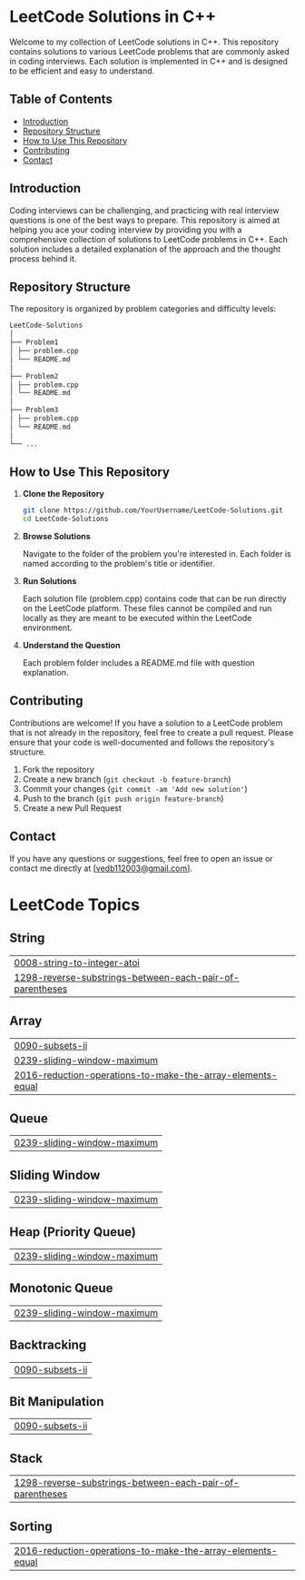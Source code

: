 # LeetCode Solutions in C++

Welcome to my collection of LeetCode solutions in C++. This repository contains solutions to various LeetCode problems that are commonly asked in coding interviews. Each solution is implemented in C++ and is designed to be efficient and easy to understand.

## Table of Contents

- [Introduction](#introduction)
- [Repository Structure](#repository-structure)
- [How to Use This Repository](#how-to-use-this-repository)
- [Contributing](#contributing)
- [Contact](#contact)

## Introduction

Coding interviews can be challenging, and practicing with real interview questions is one of the best ways to prepare. This repository is aimed at helping you ace your coding interview by providing you with a comprehensive collection of solutions to LeetCode problems in C++. Each solution includes a detailed explanation of the approach and the thought process behind it.

## Repository Structure

The repository is organized by problem categories and difficulty levels:
```bash
LeetCode-Solutions
│
├── Problem1
│ ├── problem.cpp
│ └── README.md
│
├── Problem2
│ ├── problem.cpp
│ └── README.md
│
├── Problem3
│ ├── problem.cpp
│ └── README.md
│
└── ...
```

## How to Use This Repository

1. **Clone the Repository**

   ```bash
   git clone https://github.com/YourUsername/LeetCode-Solutions.git
   cd LeetCode-Solutions
2. **Browse Solutions**

   Navigate to the folder of the problem you're interested in. Each folder is named according to the problem's title or identifier.
3. **Run Solutions**

   Each solution file (problem.cpp) contains code that can be run directly on the LeetCode platform. These files cannot be compiled and run locally as they are meant to be executed within the LeetCode environment.

4. **Understand the Question**

   Each problem folder includes a README.md file with question explanation.

## Contributing

Contributions are welcome! If you have a solution to a LeetCode problem that is not already in the repository, feel free to create a pull request. Please ensure that your code is well-documented and follows the repository's structure.

1. Fork the repository
2. Create a new branch (`git checkout -b feature-branch`)
3. Commit your changes (`git commit -am 'Add new solution'`)
4. Push to the branch (`git push origin feature-branch`)
5. Create a new Pull Request

## Contact

If you have any questions or suggestions, feel free to open an issue or contact me directly at [vedb112003@gmail.com].





<!---LeetCode Topics Start-->
# LeetCode Topics
## String
|  |
| ------- |
| [0008-string-to-integer-atoi](https://github.com/Ved1103/LEETCODE-SOLUTIONS/tree/master/0008-string-to-integer-atoi) |
| [1298-reverse-substrings-between-each-pair-of-parentheses](https://github.com/Ved1103/LEETCODE-SOLUTIONS/tree/master/1298-reverse-substrings-between-each-pair-of-parentheses) |
## Array
|  |
| ------- |
| [0090-subsets-ii](https://github.com/Ved1103/LEETCODE-SOLUTIONS/tree/master/0090-subsets-ii) |
| [0239-sliding-window-maximum](https://github.com/Ved1103/LEETCODE-SOLUTIONS/tree/master/0239-sliding-window-maximum) |
| [2016-reduction-operations-to-make-the-array-elements-equal](https://github.com/Ved1103/LEETCODE-SOLUTIONS/tree/master/2016-reduction-operations-to-make-the-array-elements-equal) |
## Queue
|  |
| ------- |
| [0239-sliding-window-maximum](https://github.com/Ved1103/LEETCODE-SOLUTIONS/tree/master/0239-sliding-window-maximum) |
## Sliding Window
|  |
| ------- |
| [0239-sliding-window-maximum](https://github.com/Ved1103/LEETCODE-SOLUTIONS/tree/master/0239-sliding-window-maximum) |
## Heap (Priority Queue)
|  |
| ------- |
| [0239-sliding-window-maximum](https://github.com/Ved1103/LEETCODE-SOLUTIONS/tree/master/0239-sliding-window-maximum) |
## Monotonic Queue
|  |
| ------- |
| [0239-sliding-window-maximum](https://github.com/Ved1103/LEETCODE-SOLUTIONS/tree/master/0239-sliding-window-maximum) |
## Backtracking
|  |
| ------- |
| [0090-subsets-ii](https://github.com/Ved1103/LEETCODE-SOLUTIONS/tree/master/0090-subsets-ii) |
## Bit Manipulation
|  |
| ------- |
| [0090-subsets-ii](https://github.com/Ved1103/LEETCODE-SOLUTIONS/tree/master/0090-subsets-ii) |
## Stack
|  |
| ------- |
| [1298-reverse-substrings-between-each-pair-of-parentheses](https://github.com/Ved1103/LEETCODE-SOLUTIONS/tree/master/1298-reverse-substrings-between-each-pair-of-parentheses) |
## Sorting
|  |
| ------- |
| [2016-reduction-operations-to-make-the-array-elements-equal](https://github.com/Ved1103/LEETCODE-SOLUTIONS/tree/master/2016-reduction-operations-to-make-the-array-elements-equal) |
<!---LeetCode Topics End-->